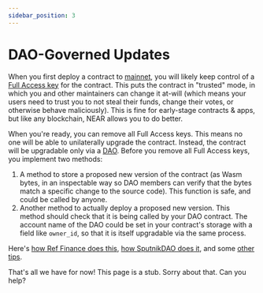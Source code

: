 ```yaml
---
sidebar_position: 3
---
```


# DAO-Governed Updates

When you first deploy a contract to [mainnet](https://docs.near.org/concepts/basics/networks), you will likely keep control of a [Full Access key](https://docs.near.org/concepts/basics/accounts/access-keys) for the contract. This puts the contract in "trusted" mode, in which you and other maintainers can change it at-will (which means your users need to trust you to not steal their funds, change their votes, or otherwise behave maliciously). This is fine for early-stage contracts & apps, but like any blockchain, NEAR allows you to do better.

When you're ready, you can remove all Full Access keys. This means no one will be able to unilaterally upgrade the contract. Instead, the contract will be upgradable only via a [DAO](https://whiteboardcrypto.com/what-is-a-dao/). Before you remove all Full Access keys, you implement two methods:

1. A method to store a proposed new version of the contract (as Wasm bytes, in an inspectable way so DAO members can verify that the bytes match a specific change to the source code). This function is safe, and could be called by anyone.
2. Another method to actually deploy a proposed new version. This method should check that it is being called by your DAO contract. The account name of the DAO could be set in your contract's storage with a field like `owner_id`, so that it is itself upgradable via the same process.

Here's [how Ref Finance does this](https://github.com/ref-finance/ref-contracts/blob/b3aa78e83f2459017c9301d1f1b8d1ba8bcf6e7e/ref-exchange/src/owner.rs#L52-L107), [how SputnikDAO does it](https://github.com/near-daos/sputnik-dao-contract/blob/a8fc9a8c1cbde37610e56e1efda8e5971e79b845/sputnikdao2/src/types.rs#L74-L142), and some [other tips](https://hackmd.io/_UMem3SNSAeIqQASlRZahg).

That's all we have for now! This page is a stub. Sorry about that. Can you help?

